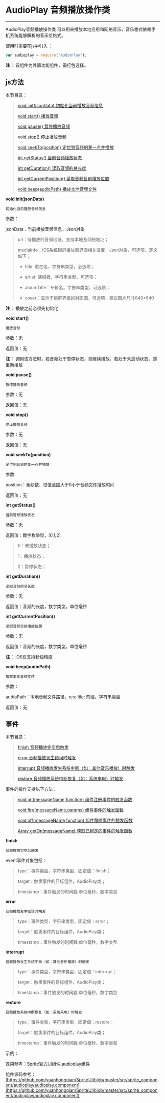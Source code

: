 # AudioPlay 音频播放操作类

----------

AudioPlay音频播放操作类 可以用来播放本地应用和网络音乐，音乐格式依赖手机系统能够解析的音乐给格式。


使用时需要在js中引入 ：

```javascript
var audioplay = require("AudioPlay"); 
```

**注：** 该组件为外置功能组件，需打包选择。

<h2 id="cid_1">js方法</h2>  

本节目录：

>[ void init(jsonData)  初始化当前播放音频信息 ](#ff_0)
> 
> [void start()  播放音频 ](#ff_1)
> 
>[ void pause()  暂停播放音频](#ff_2)
> 
>[ void stop()  停止播放音频](#ff_3)
>
>[void seekTo(position)  定位到音频的某一点并播放](#ff_4)
>
>[int getStatus()  当前音频播放状态](#ff_5)
>
>[int getDuration()  读取音频的总长度](#ff_6)
>
>[int getCurrentPosition()  读取音频目前播放位置](#ff_7)
>
>[void beep(audioPath)  播放本地音频文件](#ff_8)






<span id="ff_0">**void init(jsonData)**</span>  

<code>初始化当前播放音频信息</code>  

参数：  

jsonData：当前播放音频信息，Json对象

>    url：待播放的音频地址，支持本地及网络地址；
>    
>    mediaInfo：iOS系统锁屏播放器界面相关设置，Json对象，可选项，定义如下：  
> 
> -  title: 歌曲名，字符串类型，必选项；
> 
> -  artist: 演唱者，字符串类型，可选项；
> 
> -  albumTitle：专辑名，字符串类型，可选项；
> 
> -   cover：显示于锁屏界面的封面图，可选项，建议图片尺寸640*640

**注：** 播放之前必须先初始化


<span id="ff_1">**void start()**</span>  

<code>播放音频</code>
 
参数：无

返回值：无

**注：** 调用该方法时，若音频处于暂停状态，则继续播放，若处于未启动状态，则重新播放




<span id="ff_2">**void pause()**</span>  

<code>暂停播放音频</code>   

参数：无 

返回值：无


<span id="ff_3">**void stop()**</span>  

<code>停止播放音频</code>  

参数：无  

返回值：无


<span id="ff_4">**void seekTo(position)**</span>  

<code>定位到音频的某一点并播放</code> 

参数:  

position：毫秒数，取值范围大于0小于音频文件播放时间

返回值：无

<span id="ff_5">**int getStatus()**</span>  

<code>当前音频播放状态</code> 

参数：无  

返回值：数字枚举型，[0,1,2] 

> 0：未播放状态；
> 
> 1：播放状态；
> 
> 2：暂停状态；


<span id="ff_6">**int getDuration()**</span>  

<code>读取音频的总长度</code>  

参数：无 

返回值：音频的长度，数字类型，单位毫秒


<span id="ff_7">**int getCurrentPosition()**</span>  

<code>读取音频目前播放位置</code>  

参数：无  

返回值：音频的长度，数字类型，单位毫秒  

**注：** iOS仅支持秒级精度


<span id="ff_8">**void beep(audioPath)**</span>  

<code>播放本地音频文件</code>   

参数：  

audioPath：本地音频文件路径，res: file: 前缀，字符串类型  

返回值：无






<h2 id="cid_5">事件</h2>  

本节目录： 

> [finish   音频播放完毕后触发](#sj_0)
> 
> [error  音频播放发生错误时触发 ](#sj_1)
> 
> [interrupt  音频播放发生系统中断（如：其他音乐播放）时触发](#sj_2)
> 
> [restore  音频播放系统中断恢复（如：系统来电）时触发](#sj_3)



事件的操作支持以下方法：

> [void on(messageName,function)   组件注册事件的触发函数](https://gitdocument.exmobi.cn/sprite-begin/ggff.html#jjxg_1)   
> 
> [void fire(messageName,params)  组件事件的触发函数](https://gitdocument.exmobi.cn/sprite-begin/ggff.html#jjxg_2)   
> 
> [void off(messageName,function)  组件移除事件的触发函数](https://gitdocument.exmobi.cn/sprite-begin/ggff.html#jjxg_3)  
>  
> [Array getOn(messageName)  获取已绑定的事件的触发函数](https://gitdocument.exmobi.cn/sprite-begin/ggff.html#jjxg_4)   



<span id="sj_0">**finish**</span>  

<code>音频播放完毕后触发</code>   

event事件对象包括：  

> type：事件类型，字符串类型，固定值：finish； 
> 
> target：触发事件的目标组件，AudioPlay类； 
> 
> timestamp：事件触发的时间戳,单位毫秒，数字类型  


<span id="sj_1">**error**</span>  

<code>音频播放发生错误时触发</code>    

> type：事件类型，字符串类型，固定值：error； 
> 
> target：触发事件的目标组件，AudioPlay类； 
> 
> timestamp：事件触发的时间戳,单位毫秒，数字类型  


<span id="sj_2">**interrupt**</span>  

<code>音频播放发生系统中断（如：其他音乐播放）时触发</code>    

> type：事件类型，字符串类型，固定值：interrupt； 
> 
> target：触发事件的目标组件，AudioPlay类； 
> 
> timestamp：事件触发的时间戳,单位毫秒，数字类型  



<span id="sj_3">**restore**</span>  

<code>音频播放系统中断恢复（如：系统来电）时触发</code>    

> type：事件类型，字符串类型，固定值：restore； 
> 
> target：触发事件的目标组件，AudioPlay类； 
> 
> timestamp：事件触发的时间戳,单位毫秒，数字类型  


示例：

效果参考：[Sprite官方UI组件 audioplay组件 ](https://gitdocument.exmobi.cn/spriteui/audioplay.html) 

组件源码参考：  [https://github.com/yuanhongqian/SpriteUI/blob/master/src/sprite_component/audioplay/audioplay.component](https://github.com/yuanhongqian/SpriteUI/blob/master/src/sprite_component/audioplay/audioplay.component)